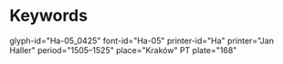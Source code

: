 # Keywords
glyph-id="Ha-05_0425"
font-id="Ha-05"
printer-id="Ha"
printer="Jan Haller"
period="1505–1525"
place="Kraków"
PT plate="168"

